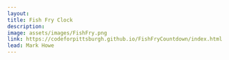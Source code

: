 ```yaml
---
layout:
title: Fish Fry Clock
description: 
image: assets/images/FishFry.png
link: https://codeforpittsburgh.github.io/FishFryCountdown/index.html
lead: Mark Howe
---
```

<script>
  window.location.href = "{{ page.link }}";
</script>